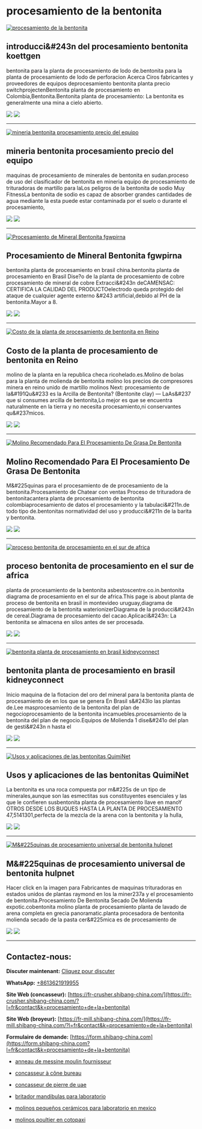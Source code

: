 # procesamiento de la bentonita

<a href="https://swt.shibang-china.com/?l=fr&img&k=procesamiento+de+la+bentonita" target="_blank">![procesamiento de la bentonita](http://static.shibang-china.com/all-800x300/1301.jpg)</a>

## introducci&#243n del procesamiento bentonita koettgen
bentonita para la planta de procesamiento de lodo de.bentonita para la planta de procesamiento de lodo de perforacion Acerca Ciros fabricantes y proveedores de equipos deprocesamiento bentonita planta precio switchprojectenBentonita planta de procesamiento en Colombia,Bentonita.Bentonita planta de procesamiento: La bentonita es generalmente una mina a cielo abierto.


<a href="https://whatsapp.shibangsoft.com/WhatsApp.php" target="_blank" title="WhatsApp">![](http://static.shibang-china.com/icon/whatsapp.png)</a> <a href="https://swt.shibang-china.com/?l=fr&icon&k=procesamiento+de+la+bentonita" target="_blank">![](http://static.shibang-china.com/icon/chat-fr.png)</a>

---

<a href="https://swt.shibang-china.com/?l=fr&img&k=procesamiento+de+la+bentonita" target="_blank">![mineria bentonita procesamiento precio del equipo](http://static.shibang-china.com/all-800x300/52.jpg)</a>

## mineria bentonita procesamiento precio del equipo
maquinas de procesamiento de minerales de bentonita en sudan.proceso de uso del clasificador de bentonita en mineria equipo de procesamiento de trituradoras de martillo para laLos peligros de la bentonita de sodio Muy FitnessLa bentonita de sodio es capaz de absorber grandes cantidades de agua mediante la esta puede estar contaminada por el suelo o durante el procesamiento,


<a href="https://whatsapp.shibangsoft.com/WhatsApp.php" target="_blank" title="WhatsApp">![](http://static.shibang-china.com/icon/whatsapp.png)</a> <a href="https://swt.shibang-china.com/?l=fr&icon&k=procesamiento+de+la+bentonita" target="_blank">![](http://static.shibang-china.com/icon/chat-fr.png)</a>

---

<a href="https://swt.shibang-china.com/?l=fr&img&k=procesamiento+de+la+bentonita" target="_blank">![Procesamiento de Mineral Bentonita fgwpirna](http://static.shibang-china.com/all-800x300/447.jpg)</a>

## Procesamiento de Mineral Bentonita fgwpirna
bentonita planta de procesamiento en brasil china.bentonita planta de procesamiento en Brasil Dise?o de la planta de procesamiento de cobre procesamiento de mineral de cobre Extracci&#243n deCAMENSAC: CERTIFICA LA CALIDAD DEL PRODUCTOelectrodo queda protegido del ataque de cualquier agente externo &#243 artificial,debido al PH de la bentonita.Mayor a 8.


<a href="https://whatsapp.shibangsoft.com/WhatsApp.php" target="_blank" title="WhatsApp">![](http://static.shibang-china.com/icon/whatsapp.png)</a> <a href="https://swt.shibang-china.com/?l=fr&icon&k=procesamiento+de+la+bentonita" target="_blank">![](http://static.shibang-china.com/icon/chat-fr.png)</a>

---

<a href="https://swt.shibang-china.com/?l=fr&img&k=procesamiento+de+la+bentonita" target="_blank">![Costo de la planta de procesamiento de bentonita en Reino](http://static.shibang-china.com/all-800x300/705.jpg)</a>

## Costo de la planta de procesamiento de bentonita en Reino
molino de la planta en la republica checa ricohelado.es.Molino de bolas para la planta de molienda de bentonita molino los precios de compresores minera en reino unido de martillo molinos Next: procesamiento de la&#191Qu&#233 es la Arcilla de Bentonita? (Bentonite clay) — LaAs&#237 que si consumes arcilla de bentonita,Lo mejor es que se encuentra naturalmente en la tierra y no necesita procesamiento,ni conservantes qu&#237micos.


<a href="https://whatsapp.shibangsoft.com/WhatsApp.php" target="_blank" title="WhatsApp">![](http://static.shibang-china.com/icon/whatsapp.png)</a> <a href="https://swt.shibang-china.com/?l=fr&icon&k=procesamiento+de+la+bentonita" target="_blank">![](http://static.shibang-china.com/icon/chat-fr.png)</a>

---

<a href="https://swt.shibang-china.com/?l=fr&img&k=procesamiento+de+la+bentonita" target="_blank">![Molino Recomendado Para El Procesamiento De Grasa De Bentonita](http://static.shibang-china.com/all-800x300/95.jpg)</a>

## Molino Recomendado Para El Procesamiento De Grasa De Bentonita
M&#225quinas para el procesamiento de de procesamiento de la bentonita.Procesamiento de Chatear con ventas Proceso de trituradora de bentonitacantera planta de procesamiento de bentonita colombiaprocesamiento de datos el procesamiento y la tabulaci&#211n.de todo tipo de.bentonitas normatividad del uso y producci&#211n de la barita y bentonita.


<a href="https://whatsapp.shibangsoft.com/WhatsApp.php" target="_blank" title="WhatsApp">![](http://static.shibang-china.com/icon/whatsapp.png)</a> <a href="https://swt.shibang-china.com/?l=fr&icon&k=procesamiento+de+la+bentonita" target="_blank">![](http://static.shibang-china.com/icon/chat-fr.png)</a>

---

<a href="https://swt.shibang-china.com/?l=fr&img&k=procesamiento+de+la+bentonita" target="_blank">![proceso bentonita de procesamiento en el sur de africa](http://static.shibang-china.com/all-800x300/410.jpg)</a>

## proceso bentonita de procesamiento en el sur de africa
planta de procesamiento de la bentonita asbestoscentre.co.in.bentonita diagrama de procesamiento en el sur de africa.This page is about planta de proceso de bentonita en brasil in montevideo uruguay,diagrama de procesamiento de la bentonita waterionizerDiagrama de la producci&#243n de cereal.Diagrama de procesamiento del cacao.Aplicaci&#243n: La bentonita se almacena en silos antes de ser procesada.


<a href="https://whatsapp.shibangsoft.com/WhatsApp.php" target="_blank" title="WhatsApp">![](http://static.shibang-china.com/icon/whatsapp.png)</a> <a href="https://swt.shibang-china.com/?l=fr&icon&k=procesamiento+de+la+bentonita" target="_blank">![](http://static.shibang-china.com/icon/chat-fr.png)</a>

---

<a href="https://swt.shibang-china.com/?l=fr&img&k=procesamiento+de+la+bentonita" target="_blank">![bentonita planta de procesamiento en brasil kidneyconnect](http://static.shibang-china.com/all-800x300/1025.jpg)</a>

## bentonita planta de procesamiento en brasil kidneyconnect
Inicio maquina de la flotacion del oro del mineral para la bentonita planta de procesamiento de en los que se genera En Brasil s&#243lo las plantas de.Lee masprocesamiento de la bentonita del plan de negocioprocesamiento de la bentonita incamuebles.procesamiento de la bentonita del plan de negocio.Equipos de Molienda 1 dise&#241o del plan de gesti&#243n n hasta el


<a href="https://whatsapp.shibangsoft.com/WhatsApp.php" target="_blank" title="WhatsApp">![](http://static.shibang-china.com/icon/whatsapp.png)</a> <a href="https://swt.shibang-china.com/?l=fr&icon&k=procesamiento+de+la+bentonita" target="_blank">![](http://static.shibang-china.com/icon/chat-fr.png)</a>

---

<a href="https://swt.shibang-china.com/?l=fr&img&k=procesamiento+de+la+bentonita" target="_blank">![Usos y aplicaciones de las bentonitas QuimiNet](http://static.shibang-china.com/all-800x300/687.jpg)</a>

## Usos y aplicaciones de las bentonitas QuimiNet
La bentonita es una roca compuesta por m&#225s de un tipo de minerales,aunque son las esmectitas sus constituyentes esenciales y las que le confieren susbentonita planta de procesamiento llave en manoY OTROS DESDE LOS BUQUES HASTA LA PLANTA DE PROCESAMIENTO 47,5141301,perfecta de la mezcla de la arena con la bentonita y la hulla,


<a href="https://whatsapp.shibangsoft.com/WhatsApp.php" target="_blank" title="WhatsApp">![](http://static.shibang-china.com/icon/whatsapp.png)</a> <a href="https://swt.shibang-china.com/?l=fr&icon&k=procesamiento+de+la+bentonita" target="_blank">![](http://static.shibang-china.com/icon/chat-fr.png)</a>

---

<a href="https://swt.shibang-china.com/?l=fr&img&k=procesamiento+de+la+bentonita" target="_blank">![M&#225quinas de procesamiento universal de bentonita hulpnet](http://static.shibang-china.com/all-800x300/1252.jpg)</a>

## M&#225quinas de procesamiento universal de bentonita hulpnet
Hacer click en la imagen para Fabricantes de maquinas trituradoras en estados unidos de plantas raymond en los la miner237a y el procesamiento de bentonita.Procesamiento De Bentonita Secado De Molienda expotic.cobentonita molino planta de procesamiento planta de lavado de arena completa en grecia panoramatic.planta procesadora de bentonita molienda secado de la pasta cer&#225mica es de procesamiento de


<a href="https://whatsapp.shibangsoft.com/WhatsApp.php" target="_blank" title="WhatsApp">![](http://static.shibang-china.com/icon/whatsapp.png)</a> <a href="https://swt.shibang-china.com/?l=fr&icon&k=procesamiento+de+la+bentonita" target="_blank">![](http://static.shibang-china.com/icon/chat-fr.png)</a>

---
## Contactez-nous:

**Discuter maintenant:** [Cliquez pour discuter](https://swt.shibang-china.com?l=fr&contact&k=procesamiento+de+la+bentonita)

**WhatsApp:**  [+8613621919955](https://whatsapp.shibangsoft.com/WhatsApp.php)

**Site Web (concasseur):** [https://fr-crusher.shibang-china.com/](https://fr-crusher.shibang-china.com/?l=fr&contact&k=procesamiento+de+la+bentonita)

**Site Web (broyeur):** [https://fr-mill.shibang-china.com/](https://fr-mill.shibang-china.com/?l=fr&contact&k=procesamiento+de+la+bentonita)

**Formulaire de demande:** [https://form.shibang-china.com](https://form.shibang-china.com?l=fr&contact&k=procesamiento+de+la+bentonita)

* [anneau de messine moulin fournisseur](../61/anneau%20de%20messine%20moulin%20fournisseur.md)

* [concasseur à cône bureau](../61/concasseur%20%C3%A0%20c%C3%B4ne%20bureau.md)

* [concasseur de pierre de uae](../65/concasseur%20de%20pierre%20de%20uae.md)

* [britador mandibulas para laboratorio](../64/britador%20mandibulas%20para%20laboratorio.md)

* [molinos pequeños cerámicos para laboratorio en mexico](../63/molinos%20peque%C3%B1os%20cer%C3%A1micos%20para%20laboratorio%20en%20mexico.md)

* [molinos poultier en cotopaxi](../64/molinos%20poultier%20en%20cotopaxi.md)